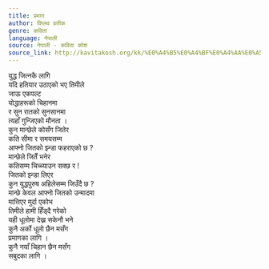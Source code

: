 ```yaml
---
title: प्रमाण
author: विप्लव प्रतीक
genre: कविता
language: नेपाली
source: नेपाली - कविता कोश
source_link: http://kavitakosh.org/kk/%E0%A4%B5%E0%A4%BF%E0%A4%AA%E0%A5%8D%E0%A4%B2%E0%A4%B5_%E0%A4%AA%E0%A5%8D%E0%A4%B0%E0%A4%A4%E0%A5%80%E0%A4%95
---
```


युद्ध जित्नकै लागि  
यदि हतियार उठाएको भए तिमीले  
जाऊ एकपल्ट  
योद्धाहरूको चिहानमा  
र सुन रातको सुनसानमा  
त्यहाँ गुन्जिएको मौनता ।  
कुन मान्छेले कोसँग जितेर  
कति सीमा र समयसम्म  
आफ्नो जितको झ्न्डा फहराएको छ ?  
मान्छेले जितेँ भनेर  
कतिसम्म चिच्च्याउन सक्छ र !  
जितको झ्न्डा लिएर  
कुन युद्धपुरुष अहिलेसम्म जिउँदै छ ?  
मान्छे केवल आफ्नो जितको उन्मादमा  
मात्तिएर मुर्दा एकोभ  
तिमीले हामी हिँड्दै गरेको  
यही धूलोमा देख्न सकेनौ भने  
कुनै अर्को धूलो छैन मसँग  
प्रमाणका लागि ।  
कुनै नयाँ चिहान छैन मसँग  
सबुदका लागि ।
